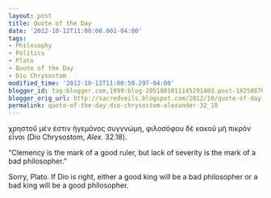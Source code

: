 ```yaml
---
layout: post
title: Quote of the Day
date: '2012-10-12T11:00:00.001-04:00'
tags:
- Philosophy
- Politics
- Plato
- Quote of the Day
- Dio Chrysostom
modified_time: '2012-10-12T11:00:50.297-04:00'
blogger_id: tag:blogger.com,1999:blog-2851801011145291403.post-1825087006889270803
blogger_orig_url: http://sacredveils.blogspot.com/2012/10/quote-of-day.html
permalink: quote-of-the-day-dio-chrysostom-alexander-32_18
---
```


χρηστοῦ μέν ἐστιν ἡγεμόνος συγγνώμη, φιλοσόφου δὲ κακοῦ μὴ πικρὸν εἶναι (Dio Chrysostom, *Alex.* 32.18).

“Clemency is the mark of a good ruler, but lack of severity is the mark of a bad philosopher.”

Sorry, Plato. If Dio is right, either a good king will be a bad philosopher or a bad king will be a good philosopher.